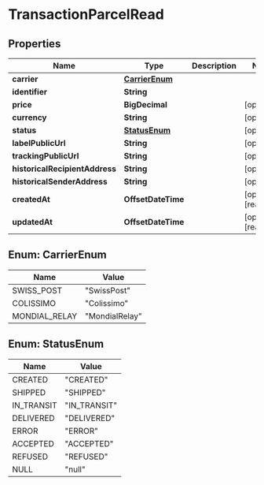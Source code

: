 

# TransactionParcelRead



## Properties

| Name | Type | Description | Notes |
|------------ | ------------- | ------------- | -------------|
|**carrier** | [**CarrierEnum**](#CarrierEnum) |  |  |
|**identifier** | **String** |  |  |
|**price** | **BigDecimal** |  |  [optional] |
|**currency** | **String** |  |  [optional] |
|**status** | [**StatusEnum**](#StatusEnum) |  |  [optional] |
|**labelPublicUrl** | **String** |  |  [optional] |
|**trackingPublicUrl** | **String** |  |  [optional] |
|**historicalRecipientAddress** | **String** |  |  [optional] |
|**historicalSenderAddress** | **String** |  |  [optional] |
|**createdAt** | **OffsetDateTime** |  |  [optional] [readonly] |
|**updatedAt** | **OffsetDateTime** |  |  [optional] [readonly] |



## Enum: CarrierEnum

| Name | Value |
|---- | -----|
| SWISS_POST | &quot;SwissPost&quot; |
| COLISSIMO | &quot;Colissimo&quot; |
| MONDIAL_RELAY | &quot;MondialRelay&quot; |



## Enum: StatusEnum

| Name | Value |
|---- | -----|
| CREATED | &quot;CREATED&quot; |
| SHIPPED | &quot;SHIPPED&quot; |
| IN_TRANSIT | &quot;IN_TRANSIT&quot; |
| DELIVERED | &quot;DELIVERED&quot; |
| ERROR | &quot;ERROR&quot; |
| ACCEPTED | &quot;ACCEPTED&quot; |
| REFUSED | &quot;REFUSED&quot; |
| NULL | &quot;null&quot; |



